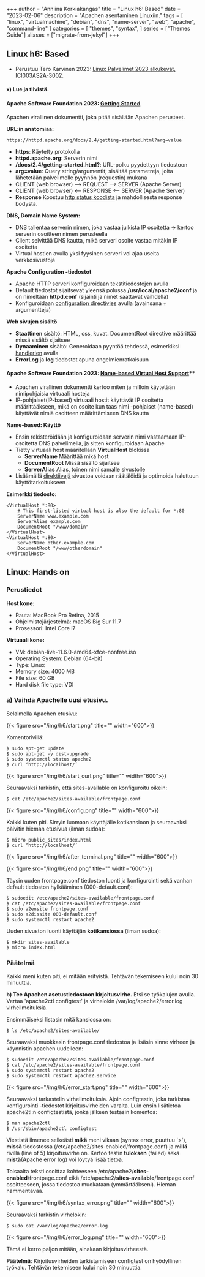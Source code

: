+++
author = "Anniina Korkiakangas"
title = "Linux h6: Based"
date = "2023-02-06"
description = "Apachen asentaminen Linuxiin."
tags = [
    "linux",
    "virtualmachine",
    "debian",
    "dns",
    "name-server",
    "web",
    "apache",
    "command-line"
]
categories = [
    "themes",
    "syntax",
]
series = ["Themes Guide"]
aliases = ["migrate-from-jekyl"]
+++

## **Linux h6: Based**
- Perustuu Tero Karvinen 2023: [Linux Palvelimet 2023 alkukevät, ICI003AS2A-3002](https://terokarvinen.com/2023/linux-palvelimet-2023-alkukevat/).

#### **x) Lue ja tiivistä.** 
 
#### **Apache Software Foundation 2023**: [Getting Started](https://httpd.apache.org/docs/2.4/getting-started.html)

Apachen virallinen dokumentti, joka pitää sisällään Apachen perusteet.

**URL:in anatomiaa:**

    https://httpd.apache.org/docs/2.4/getting-started.html?arg=value

- **https**: Käytetty protokolla
- **httpd.apache.org**: Serverin nimi
- **/docs/2.4/getting-started.html?**: URL-polku pyydettyyn tiedostoon
- **arg=value**: Query string/argumentit; sisältää parametreja, joita lähetetään palvelimelle pyynnön (requestin) mukana
- CLIENT (web browser) --> REQUEST --> SERVER (Apache Server)
- CLIENT (web browser) <-- RESPONSE <-- SERVER (Apache Server)
 - **Response** Koostuu [http status koodista](https://cwiki.apache.org/confluence/display/HTTPD/CommonHTTPStatusCodes) ja mahdollisesta response bodystä.

**DNS, Domain Name System:**

- DNS tallentaa serverin nimen, joka vastaa julkista IP osoitetta -> kertoo serverin osoitteen nimen perusteella 
- Client selvittää DNS kautta, mikä serveri osoite vastaa mitäkin IP osoitetta
- Virtual hostien avulla yksi fyysinen serveri voi ajaa useita verkkosivustoja
    
**Apache Configuration -tiedostot**

- Apache HTTP serveri konfiguroidaan tekstitiedostojen avulla
- Default tiedostot sijaitsevat yleensä polussa **/usr/local/apache2/conf** ja on nimeltään **httpd.conf** (sijainti ja nimet saattavat vaihdella)
- Konfiguroidaan [configuration directivies](https://httpd.apache.org/docs/2.4/mod/quickreference.html) avulla (avainsana + argumentteja)

**Web sivujen sisältö**

- **Staattinen** sisältö: HTML, css, kuvat. DocumentRoot directive määrittää missä sisältö sijaitsee
- **Dynaaminen** sisältö: Generoidaan pyyntöä tehdessä, esimerkiksi [handlerien](https://httpd.apache.org/docs/2.4/handler.html) avulla 
- **ErrorLog** ja **log** tiedostot apuna ongelmienratkaisuun

#### **Apache Software Foundation 2023**: [Name-based Virtual Host Support](https://httpd.apache.org/docs/current/vhosts/name-based.html)**

- Apachen virallinen dokumentti kertoo miten ja milloin käytetään nimipohjaisia virtuaali hosteja
- IP-pohjaiset(IP-based) virtuaali hostit käyttävät IP osoitetta määrittääkseen, mikä on osoite kun taas nimi -pohjaiset (name-based) käyttävät nimiä osoitteen määrittämiseen DNS kautta 

**Name-based: Käyttö**

-  Ensin rekisteröidään ja konfiguroidaan serverin nimi vastaamaan IP-osoitetta DNS palvelimella, ja sitten konfiguroidaan Apache
- Tietty virtuaali host määritellään **VirtualHost** blokissa
    - **ServerName** Määrittää mikä host
    - **DocumentRoot** Missä sisältö sijaitsee
    - **ServerAlias** Alias, toinen nimi samalle sivustolle
- Lisäämällä [direktiivejä](https://httpd.apache.org/docs/2.4/mod/quickreference.html)  sivustoa voidaan räätälöidä ja optimoida haluttuun käyttötarkoitukseen

**Esimerkki tiedosto:** 

    <VirtualHost *:80>
        # This first-listed virtual host is also the default for *:80
        ServerName www.example.com
        ServerAlias example.com 
        DocumentRoot "/www/domain"
    </VirtualHost>
    <VirtualHost *:80>
        ServerName other.example.com
        DocumentRoot "/www/otherdomain"
    </VirtualHost>

## **Linux: Hands on**
### **Perustiedot** 

**Host kone:**
- Rauta: MacBook Pro Retina, 2015
- Ohjelmistojärjestelmä: macOS Big Sur 11.7
- Prosessori: Intel Core i7

**Virtuaali kone:**
- VM: debian-live-11.6.0-amd64-xfce-nonfree.iso
- Operating System: Debian (64-bit)
- Type: Linux
- Memory size: 4000 MB
- File size: 60 GB
- Hard disk file type: VDI

### **a) Vaihda Apachelle uusi etusivu.** 

Selaimella Apachen etusivu: 

{{< figure src="/img/h6/start.png" title="" width="600">}}

Komentorivillä:

    $ sudo apt-get update   
    $ sudo apt-get -y dist-upgrade
    $ sudo systemctl status apache2
    $ curl ‘http://localhost/’

{{< figure src="/img/h6/start_curl.png" title="" width="600">}}

Seuraavaksi tarkistin, että sites-available on konfiguroitu oikein:

    $ cat /etc/apache2/sites-available/frontpage.conf

{{< figure src="/img/h6/config.png" title="" width="600">}}

Kaikki kuten piti. Sirryin luomaan käyttäjälle kotikansioon ja seuraavaksi päivitin hieman etusivua (ilman sudoa):

    $ micro public_sites/index.html
    $ curl ‘http://localhost/’

{{< figure src="/img/h6/after_terminal.png" title="" width="600">}}
 
{{< figure src="/img/h6/end.png" title="" width="600">}}

Täysin uuden frontpage.conf tiedoston luonti ja konfigurointi sekä vanhan default tiedoston hylkääminen (000-default.conf):

    $ sudoedit /etc/apache2/sites-available/frontpage.conf
    $ cat /etc/apache2/sites-available/frontpage.conf
    $ sudo a2ensite frontpage.conf
    $ sudo a2dissite 000-default.conf 
    $ sudo systemctl restart apache2
    
Uuden sivuston luonti käyttäjän **kotikansiossa** (ilman sudoa):

    $ mkdir sites-available
    $ micro index.html

### **Päätelmä**
Kaikki meni kuten piti, ei mitään erityistä. Tehtävän tekemiseen kului noin 30 minuuttia.

**b) Tee Apachen asetustiedostoon kirjoitusvirhe.** Etsi se työkalujen avulla. Vertaa 'apache2ctl configtest' ja virhelokin /var/log/apache2/error.log virheilmoituksia.

Ensimmäiseksi listasin mitä kansiossa on: 

    $ ls /etc/apache2/sites-available/

Seuraavaksi muokkasin frontpage.conf tiedostoa ja lisäsin sinne virheen ja käynnistin apachen uudelleen: 

    $ sudoedit /etc/apache2/sites-available/frontpage.conf
    $ cat /etc/apache2/sites-available/frontpage.conf
    $ sudo systemctl restart apache2
    $ sudo systemctl restart apache2.service

{{< figure src="/img/h6/error_start.png" title="" width="600">}}

Seuraavaksi tarkastelin virheilmoituksia. Ajoin configtestin, joka tarkistaa konfigurointi -tiedostot kirjoitusvirheiden varalta. Luin ensin lisätietoa apache2tl:n configtestistä, jonka jälkeen testasin komentoa:

    $ man apache2ctl
    $ /usr/sbin/apache2ctl configtest

Viestistä ilmenee selkeästi **mikä** meni vikaan (syntax error, puuttuu '>'), **missä** tiedostossa (/etc/apache2/sites-enabled/frontpage.conf) ja **millä** rivillä (line of 5) kirjoitusvirhe on.  Kertoo testin **tuloksen** (failed) sekä **mistä**(Apache error log) voi löytyä lisää tietoa.

Toisaalta  teksti osoittaa kohteeseen /etc/apache2/**sites-enabled**/frontpage.conf eikä /etc/apache2/**sites-available**/frontpage.conf osoitteeseen, jossa tiedostoa muokataan (ymmärtääkseni). Hieman hämmentävää. 

{{< figure src="/img/h6/syntax_error.png" title="" width="600">}}

Seuraavaksi tarkistin virhelokin:

    $ sudo cat /var/log/apache2/error.log

{{< figure src="/img/h6/error_log.png" title="" width="600">}}

Tämä ei kerro paljon mitään, ainakaan kirjoitusvirheestä. 

**Päätelmä**: Kirjoitusvirheiden tarkistamiseen configtest on hyödyllinen työkalu. Tehtävän tekemiseen kului noin 30 minuuttia. 